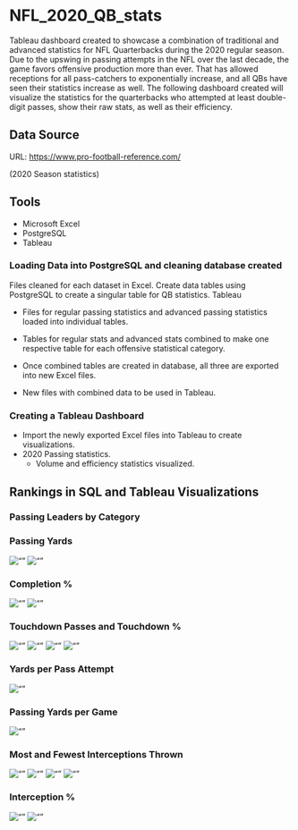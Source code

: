 # NFL_2020_QB_stats
Tableau dashboard created to showcase a combination of traditional and advanced statistics for NFL Quarterbacks during the 2020 regular season. Due to the upswing in passing attempts in the NFL over the last decade, the game favors offensive production more than ever. That has allowed receptions for all pass-catchers to exponentially increase, and all QBs have seen their statistics increase as well. The following dashboard created will visualize the statistics for the quarterbacks who attempted at least double-digit passes, show their raw stats, as well as their efficiency.

## Data Source
URL: https://www.pro-football-reference.com/ 

(2020 Season statistics)


## Tools

* Microsoft Excel
* PostgreSQL
* Tableau

### Loading Data into PostgreSQL and cleaning database created

Files cleaned for each dataset in Excel. Create data tables using PostgreSQL to create a singular table for QB statistics.
Tableau

* Files for regular passing statistics and advanced passing statistics loaded into individual tables.
* Tables for regular stats and advanced stats combined to make one respective table for each offensive statistical category.

* Once combined tables are created in database, all three are exported into new Excel files.
* New files with combined data to be used in Tableau.

### Creating a Tableau Dashboard

* Import the newly exported Excel files into Tableau to create visualizations.
* 2020 Passing statistics.
    * Volume and efficiency statistics visualized.

## Rankings in SQL and Tableau Visualizations

### Passing Leaders by Category

### Passing Yards
<img width=“500” alt=“” src="https://github.com/abhatt00/NFL_2019_Tableau_analysis/blob/master/Query%20results/1_passing_yards_leader.jpg">
<img width=“500” alt=“” src="https://github.com/abhatt00/NFL_2019_Tableau_analysis/blob/master/images/1_passing_yards_leader_tableau.jpg">

### Completion %
<img width=“500” alt=“” src="https://github.com/abhatt00/NFL_2019_Tableau_analysis/blob/master/Query%20results/2_cmp_pct_leader.jpg">
<img width=“500” alt=“” src="https://github.com/abhatt00/NFL_2019_Tableau_analysis/blob/master/images/2_cmp_pct_leader_tableau.jpg">

### Touchdown Passes and Touchdown %
<img width=“500” alt=“” src="https://github.com/abhatt00/NFL_2019_Tableau_analysis/blob/master/Query%20results/3_passing_td_leader.jpg">
<img width=“500” alt=“” src="https://github.com/abhatt00/NFL_2019_Tableau_analysis/blob/master/images/3_passing_td_leader_tableau.jpg">

<img width=“500” alt=“” src="https://github.com/abhatt00/NFL_2019_Tableau_analysis/blob/master/Query%20results/4_td_pct_leader.jpg">
<img width=“500” alt=“” src="https://github.com/abhatt00/NFL_2019_Tableau_analysis/blob/master/images/4_td_pct_leader_tableau.jpg">

### Yards per Pass Attempt
<img width=“500” alt=“” src="https://github.com/abhatt00/NFL_2019_Tableau_analysis/blob/master/Query%20results/5_yards_per_att_leader.jpg">

### Passing Yards per Game
<img width=“500” alt=“” src="https://github.com/abhatt00/NFL_2019_Tableau_analysis/blob/master/Query%20results/6_yards_per_game_leader.jpg">

### Most and Fewest Interceptions Thrown
<img width=“500” alt=“” src="https://github.com/abhatt00/NFL_2019_Tableau_analysis/blob/master/Query%20results/7_interceptions_most.jpg">
<img width=“500” alt=“” src="https://github.com/abhatt00/NFL_2019_Tableau_analysis/blob/master/images/7_interceptions_most_tableau.jpg">
<img width=“500” alt=“” src="https://github.com/abhatt00/NFL_2019_Tableau_analysis/blob/master/Query%20results/8_interceptions_fewest.jpg">
<img width=“500” alt=“” src="https://github.com/abhatt00/NFL_2019_Tableau_analysis/blob/master/images/8_interceptions_fewest_tableau.jpg">

### Interception %
<img width=“500” alt=“” src="https://github.com/abhatt00/NFL_2019_Tableau_analysis/blob/master/Query%20results/9_int_pct.jpg">
<img width=“500” alt=“” src="https://github.com/abhatt00/NFL_2019_Tableau_analysis/blob/master/Query%20results/10_int_pct_ascending.jpg">


